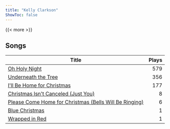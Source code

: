 ```yaml
---
title: "Kelly Clarkson"
ShowToc: false
---
```


{{< more >}}

## Songs
Title | Plays 
----- | -----: 
[Oh Holy Night](/songs/oh-holy-night) | 579
[Underneath the Tree](/songs/underneath-the-tree) | 356
[I'll Be Home for Christmas](/songs/ill-be-home-for-christmas) | 177
[Christmas Isn't Canceled (Just You)](/songs/christmas-isnt-canceled-just-you) | 8
[Please Come Home for Christmas (Bells Will Be Ringing)](/songs/please-come-home-for-christmas-bells-will-be-ringing) | 6
[Blue Christmas](/songs/blue-christmas) | 1
[Wrapped in Red](/songs/wrapped-in-red) | 1

